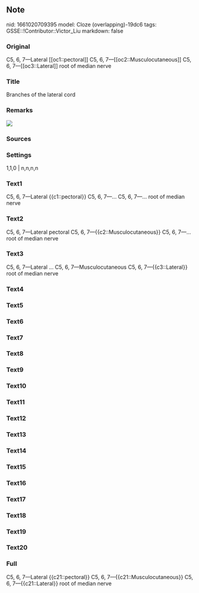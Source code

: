 ## Note
nid: 1661020709395
model: Cloze (overlapping)-19dc6
tags: GSSE::!Contributor::Victor_Liu
markdown: false

### Original
C5, 6, 7—Lateral [[oc1::pectoral]]
C5, 6, 7—[[oc2::Musculocutaneous]]
C5, 6, 7—[[oc3::Lateral]] root of median nerve

### Title
Branches of the lateral cord

### Remarks
<img src="Gray807.png">

### Sources


### Settings
1,1,0 | n,n,n,n

### Text1
C5, 6, 7—Lateral {{c1::pectoral}}
C5, 6, 7—...
C5, 6, 7—... root of median nerve

### Text2
C5, 6, 7—Lateral pectoral
C5, 6, 7—{{c2::Musculocutaneous}}
C5, 6, 7—... root of median nerve

### Text3
C5, 6, 7—Lateral ...
C5, 6, 7—Musculocutaneous
C5, 6, 7—{{c3::Lateral}} root of median nerve

### Text4


### Text5


### Text6


### Text7


### Text8


### Text9


### Text10


### Text11


### Text12


### Text13


### Text14


### Text15


### Text16


### Text17


### Text18


### Text19


### Text20


### Full
C5, 6, 7—Lateral {{c21::pectoral}}
C5, 6, 7—{{c21::Musculocutaneous}}
C5, 6, 7—{{c21::Lateral}} root of median nerve
